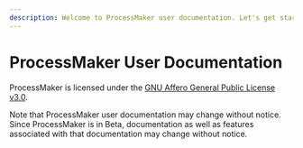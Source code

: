 ```yaml
---
description: Welcome to ProcessMaker user documentation. Let's get started.
---
```


# ProcessMaker User Documentation

ProcessMaker is licensed under the [GNU Affero General Public License v3.0](https://github.com/ProcessMaker/spark/blob/develop/LICENSE.txt).

Note that ProcessMaker user documentation may change without notice. Since ProcessMaker is in Beta, documentation as well as features associated with that documentation may change without notice.

